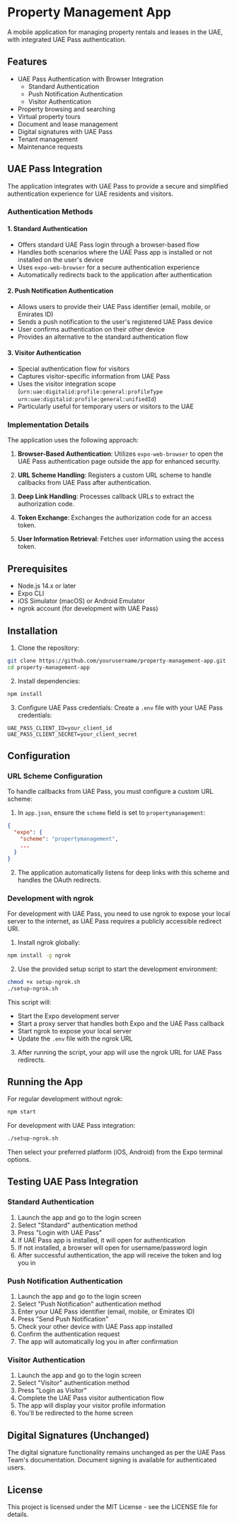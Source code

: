 # Property Management App

A mobile application for managing property rentals and leases in the UAE, with integrated UAE Pass authentication.

## Features

- UAE Pass Authentication with Browser Integration
  - Standard Authentication
  - Push Notification Authentication
  - Visitor Authentication
- Property browsing and searching
- Virtual property tours
- Document and lease management
- Digital signatures with UAE Pass
- Tenant management
- Maintenance requests

## UAE Pass Integration

The application integrates with UAE Pass to provide a secure and simplified authentication experience for UAE residents and visitors.

### Authentication Methods

#### 1. Standard Authentication
- Offers standard UAE Pass login through a browser-based flow
- Handles both scenarios where the UAE Pass app is installed or not installed on the user's device
- Uses `expo-web-browser` for a secure authentication experience
- Automatically redirects back to the application after authentication

#### 2. Push Notification Authentication
- Allows users to provide their UAE Pass identifier (email, mobile, or Emirates ID)
- Sends a push notification to the user's registered UAE Pass device
- User confirms authentication on their other device
- Provides an alternative to the standard authentication flow

#### 3. Visitor Authentication
- Special authentication flow for visitors
- Captures visitor-specific information from UAE Pass
- Uses the visitor integration scope (`urn:uae:digitalid:profile:general:profileType urn:uae:digitalid:profile:general:unifiedId`)
- Particularly useful for temporary users or visitors to the UAE

### Implementation Details

The application uses the following approach:

1. **Browser-Based Authentication**: Utilizes `expo-web-browser` to open the UAE Pass authentication page outside the app for enhanced security.

2. **URL Scheme Handling**: Registers a custom URL scheme to handle callbacks from UAE Pass after authentication.

3. **Deep Link Handling**: Processes callback URLs to extract the authorization code.

4. **Token Exchange**: Exchanges the authorization code for an access token.

5. **User Information Retrieval**: Fetches user information using the access token.

## Prerequisites

- Node.js 14.x or later
- Expo CLI
- iOS Simulator (macOS) or Android Emulator
- ngrok account (for development with UAE Pass)

## Installation

1. Clone the repository:
```bash
git clone https://github.com/yourusername/property-management-app.git
cd property-management-app
```

2. Install dependencies:
```bash
npm install
```

3. Configure UAE Pass credentials:
Create a `.env` file with your UAE Pass credentials:
```
UAE_PASS_CLIENT_ID=your_client_id
UAE_PASS_CLIENT_SECRET=your_client_secret
```

## Configuration

### URL Scheme Configuration

To handle callbacks from UAE Pass, you must configure a custom URL scheme:

1. In `app.json`, ensure the `scheme` field is set to `propertymanagement`:
```json
{
  "expo": {
    "scheme": "propertymanagement",
    ...
  }
}
```

2. The application automatically listens for deep links with this scheme and handles the OAuth redirects.

### Development with ngrok

For development with UAE Pass, you need to use ngrok to expose your local server to the internet, as UAE Pass requires a publicly accessible redirect URI.

1. Install ngrok globally:
```bash
npm install -g ngrok
```

2. Use the provided setup script to start the development environment:
```bash
chmod +x setup-ngrok.sh
./setup-ngrok.sh
```

This script will:
- Start the Expo development server
- Start a proxy server that handles both Expo and the UAE Pass callback
- Start ngrok to expose your local server
- Update the `.env` file with the ngrok URL

3. After running the script, your app will use the ngrok URL for UAE Pass redirects.

## Running the App

For regular development without ngrok:
```bash
npm start
```

For development with UAE Pass integration:
```bash
./setup-ngrok.sh
```

Then select your preferred platform (iOS, Android) from the Expo terminal options.

## Testing UAE Pass Integration

### Standard Authentication

1. Launch the app and go to the login screen
2. Select "Standard" authentication method
3. Press "Login with UAE Pass"
4. If UAE Pass app is installed, it will open for authentication
5. If not installed, a browser will open for username/password login
6. After successful authentication, the app will receive the token and log you in

### Push Notification Authentication

1. Launch the app and go to the login screen
2. Select "Push Notification" authentication method
3. Enter your UAE Pass identifier (email, mobile, or Emirates ID)
4. Press "Send Push Notification"
5. Check your other device with UAE Pass app installed
6. Confirm the authentication request
7. The app will automatically log you in after confirmation

### Visitor Authentication

1. Launch the app and go to the login screen
2. Select "Visitor" authentication method
3. Press "Login as Visitor"
4. Complete the UAE Pass visitor authentication flow
5. The app will display your visitor profile information
6. You'll be redirected to the home screen

## Digital Signatures (Unchanged)

The digital signature functionality remains unchanged as per the UAE Pass Team's documentation. Document signing is available for authenticated users.

## License

This project is licensed under the MIT License - see the LICENSE file for details. 